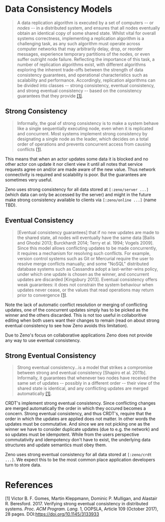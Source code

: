 # Data Consistency Models
> A data replication algorithm is executed by a set of computers -- or _nodes_
  -- in a distributed system, and ensures that all nodes eventually obtain an
  identical copy of some shared state. Whilst vital for overall systems
  correctness, implementing a replication algorithm is a challenging task, as
  any such algorithm must operate across computer networks that may arbitrarily
  delay, drop, or reorder messages, experience temporary partitions of the
  nodes, or even suffer outright node failure. Reflecting the importance of
  this task, a number of replication algorithms exist, with different
  algorithms exploring the inherent trade-offs between the strength of data
  consistency guarantees, and operational characteristics such as scalability
  and performance. Accordingly, replication algorithms can be divided into
  classes -- strong consistency, eventual consistency, and strong eventual
  consistency -- based on the consistency guarantees that they provide
  [[1]](#1).

## Strong Consistency
> Informally, the goal of strong consistency is to make a system behave
  like a single sequentially executing node, even when it is replicated and
  concurrent. Most systems implement strong consistency by designating a single
  node as the leader, which decides on a total order of operations and prevents
  concurrent access from causing conflicts [[1]](#1).

This means that when an actor updates some data it is blocked and no other actor
con update it nor client view it until all notes that service requests agree on
and/or are made aware of the new value. Thus network connectivity is required
and scalability is poor. But the guarantees are sometimes very useful.

Zeno uses strong consistency for all data stored at `[:zeno/server ...]`
(which data can only be accessed by the server) and might in the future make
strong consistency available to clients via `[:zeno/online ...]` (name TBD).

## Eventual Consistency
> [Eventual consistency guarantees] that if no new updates are made to the
  shared state, all nodes will eventually have the same data [Bailis and Ghodsi
  2013; Burckhardt 2014; Terry et al. 1994; Vogels 2009]. Since this model
  allows conflicting updates to be made concurrently, it requires a mechanism
  for resolving such conflicts. For example, version control systems such as
  Git or Mercurial require the user to resolve merge conflicts manually; and
  some "NoSQL" distributed database systems such as Cassandra adopt a
  last-writer-wins policy, under which one update is chosen as the winner, and
  concurrent updates are discarded [Kingsbury 2013]. Eventual consistency
  offers weak guarantees: it does not constrain the system behaviour when
  updates never cease, or the values that read operations may return prior to
  convergence [[1]](#1).

Note the lack of automatic conflict resolution or merging of conflicting
updates, one of the concurrent updates simply has to be picked as the winner
and the others discarded. This is not too useful in collaboritive editing when
both users want their changes to remain (read on about strong eventual
consistency to see how Zeno avoids this limitation).

Due to Zeno's focus on collaborative applications Zeno does not provide any way
to use eventual consistency.

## Strong Eventual Consistency
> Strong eventual consistency...is a model that strikes a compromise between
  strong and eventual consistency [Shapiro et al. 2011b]. Informally, it
  guarantees that whenever two nodes have received the same set of updates --
  possibly in a different order -- their view of the shared state is identical,
  and any conflicting updates are merged automatically [[1]](#1).

CRDT's implement strong eventual consistency. Since conflicting changes are
merged automatically the order in which they occured becomes a concern. Strong
eventual consistency, and thus CRDT's, require that the order in which the
updates are applied does not matter. In other words the updates must be
commutative. And since we are not picking one as the winner we have to consider
duplicate updates (due to e.g. the network) and so updates must be idempotent.
While from the users perspective commutativity and idempotency don't have to
exist, the underlying data structures and update semantics must obey them.

Zeno uses strong eventual consistency for all data stored at `[:zeno/crdt
...]`. We expect this to be the most common place application developers turn
to store data.

# References
<a id="1">[1]</a>
Victor B. F. Gomes, Martin Kleppmann, Dominic P. Mulligan, and Alastair R.
Beresford. 2017. Verifying strong eventual consistency in distributed systems.
<i>Proc. ACM Program. Lang.</i> 1, OOPSLA, Article 109 (October 2017), 28
pages. DOI:https://doi.org/10.1145/3133933
